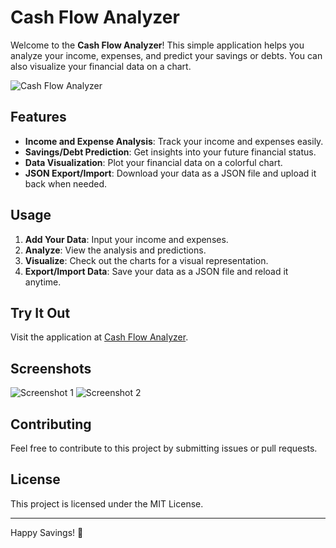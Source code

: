 # Cash Flow Analyzer

Welcome to the **Cash Flow Analyzer**! This simple application helps you analyze your income, expenses, and predict your savings or debts. You can also visualize your financial data on a chart.

![Cash Flow Analyzer](https://soorajnraju.github.io/cash-flow/assets/screen-1.png)

## Features

- **Income and Expense Analysis**: Track your income and expenses easily.
- **Savings/Debt Prediction**: Get insights into your future financial status.
- **Data Visualization**: Plot your financial data on a colorful chart.
- **JSON Export/Import**: Download your data as a JSON file and upload it back when needed.

## Usage

1. **Add Your Data**: Input your income and expenses.
2. **Analyze**: View the analysis and predictions.
3. **Visualize**: Check out the charts for a visual representation.
4. **Export/Import Data**: Save your data as a JSON file and reload it anytime.

## Try It Out

Visit the application at [Cash Flow Analyzer](https://soorajnraju.github.io/cash-flow/).

## Screenshots

![Screenshot 1](https://soorajnraju.github.io/cash-flow/assets/screen-1.png)
![Screenshot 2](https://soorajnraju.github.io/cash-flow/assets/screen-2.png)

## Contributing

Feel free to contribute to this project by submitting issues or pull requests.

## License

This project is licensed under the MIT License.

---

Happy Savings! 🎉
